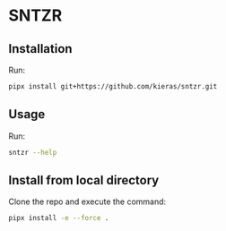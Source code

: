 # SNTZR

## Installation

Run:

```bash
pipx install git+https://github.com/kieras/sntzr.git
```

## Usage

Run:

```bash
sntzr --help
```

## Install from local directory

Clone the repo and execute the command:

```bash
pipx install -e --force .
```
